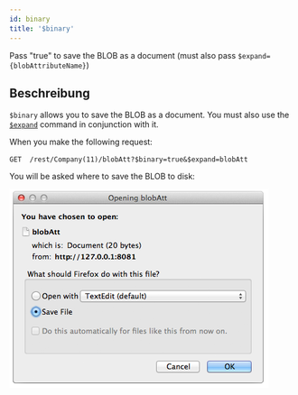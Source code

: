 ```yaml
---
id: binary
title: '$binary'
---
```


Pass "true" to save the BLOB as a document (must also pass `$expand={blobAttributeName}`)

## Beschreibung

`$binary` allows you to save the BLOB as a document.  You must also use the [`$expand`]($expand.md) command in conjunction with it.

When you make the following request:

```
GET  /rest/Company(11)/blobAtt?$binary=true&$expand=blobAtt
```

You will be asked where to save the BLOB to disk:

![](../assets/en/REST/binary.png)

